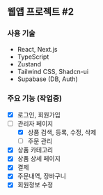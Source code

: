 ## 웹앱 프로젝트 #2

### 사용 기술

- React, Next.js
- TypeScript
- Zustand
- Tailwind CSS, Shadcn-ui
- Supabase (DB, Auth)

### 주요 기능 (작업중)

- [x] 로그인, 회원가입
- [ ] 관리자 페이지
  - [x] 상품 검색, 등록, 수정, 삭제
  - [ ] 주문 관리
- [x] 상품 카테고리
- [x] 상품 상세 페이지
- [x] 결제
- [x] 주문내역, 장바구니
- [x] 회원정보 수정
